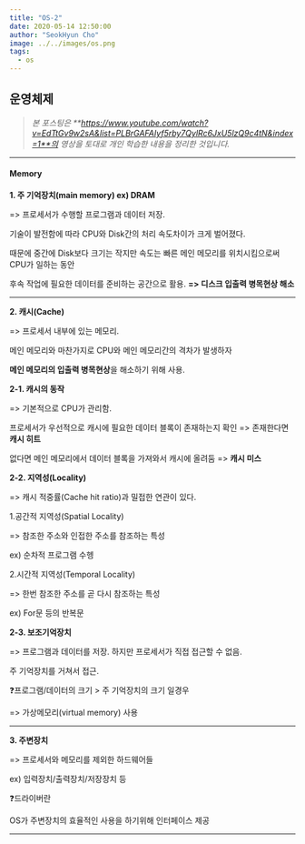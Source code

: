 ```yaml
---
title: "OS-2"
date: 2020-05-14 12:50:00
author: "SeokHyun Cho"
image: ../../images/os.png
tags:
  - os
---
```


## 운영체제

> _본 포스팅은 **https://www.youtube.com/watch?v=EdTtGv9w2sA&list=PLBrGAFAIyf5rby7QylRc6JxU5lzQ9c4tN&index=1**의 영상을 토대로 개인 학습한 내용을 정리한 것입니다._

---

#### Memory

**1. 주 기억장치(main memory) ex) DRAM**

=> 프로세서가 수행할 프로그램과 데이터 저장.

기술이 발전함에 따라 CPU와 Disk간의 처리 속도차이가 크게 벌어졌다.

때문에 중간에 Disk보다 크기는 작지만 속도는 빠른 메인 메모리를 위치시킴으로써 CPU가 일하는 동안

후속 작업에 필요한 데이터를 준비하는 공간으로 활용. **=> 디스크 입출력 병목현상 해소**

---

**2. 캐시(Cache)**

=> 프로세서 내부에 있는 메모리.

메인 메모리와 마찬가지로 CPU와 메인 메모리간의 격차가 발생하자

**메인 메모리의 입출력 병목현상**을 해소하기 위해 사용.

**2-1. 캐시의 동작**

=> 기본적으로 CPU가 관리함.

프로세서가 우선적으로 캐시에 필요한 데이터 블록이 존재하는지 확인 => 존재한다면 **캐시 히트**

없다면 메인 메모리에서 데이터 블록을 가져와서 캐시에 올려둠 => **캐시 미스**

**2-2. 지역성(Locality)**

=> 캐시 적중률(Cache hit ratio)과 밀접한 연관이 있다.

1.공간적 지역성(Spatial Locality)

=> 참조한 주소와 인접한 주소를 참조하는 특성

ex) 순차적 프로그램 수헹

2.시간적 지역성(Temporal Locality)

=> 한번 참조한 주소를 곧 다시 참조하는 특성

ex) For문 등의 반복문

**2-3. 보조기억장치**

=> 프로그램과 데이터를 저장. 하지만 프로세서가 직접 접근할 수 없음.

주 기억장치를 거쳐서 접근.

❓프로그램/데이터의 크기 > 주 기억장치의 크기 일경우

=> 가상메모리(virtual memory) 사용

---

**3. 주변장치**

=> 프로세서와 메모리를 제외한 하드웨어들

ex) 입력장치/출력장치/저장장치 등

❓드라이버란

OS가 주변장치의 효율적인 사용을 하기위해 인터페이스 제공

---
